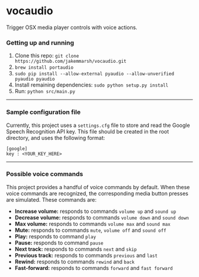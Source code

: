 vocaudio
========

Trigger OSX media player controls with voice actions.

### Getting up and running

1. Clone this repo: `git clone https://github.com/jakemmarsh/vocaudio.git`
2. `brew install portaudio`
3. `sudo pip install --allow-external pyaudio --allow-unverified pyaudio pyaudio`
4. Install remaining dependencies: `sudo python setup.py install`
5. Run: `python src/main.py`

---

### Sample configuration file

Currently, this project uses a `settings.cfg` file to store and read the Google Speech Recognition API key. This file should be created in the root directory, and uses the following format:

```
[google]
key : <YOUR_KEY_HERE>
```

---

### Possible voice commands

This project provides a handful of voice commands by default. When these voice commands are recognized, the corresponding media button presses are simulated. These commands are:

- **Increase volume:** responds to commands `volume up` and `sound up`
- **Decrease volume:** responds to commands `volume down` and `sound down`
- **Max volume:** responds to commands `volume max` and `sound max`
- **Mute:** responds to commands `mute`, `volume off` and `sound off`
- **Play:** responds to command `play`
- **Pause:** responds to command `pause`
- **Next track:** responds to commands `next` and `skip`
- **Previous track:** responds to commands `previous` and `last`
- **Rewind:** responds to commands `rewind` and `back`
- **Fast-forward:** responds to commands `forward` and `fast forward`
